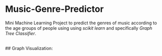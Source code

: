 # Music-Genre-Predictor
Mini Machine Learning Project to predict the genres of music according to the age groups of people using using _scikit_ _learn_ and specifically _Graph_ _Tree_ _Classifier_.

<br/>
## Graph Visualization:

